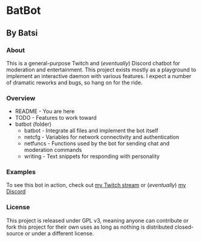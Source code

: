 # BatBot

## By Batsi

### About

This is a general-purpose Twitch and (*eventually*) Discord chatbot for moderation and entertainment. 
This project exists mostly as a playground to implement an interactive daemon with various features. I expect a number of dramatic reworks and bugs, so hang on for the ride.  

### Overview

* README - You are here
* TODO - Features to work toward
* batbot (folder)
    * batbot - Integrate all files and implement the bot itself
    * netcfg - Variables for network connectivity and authentication
    * netfuncs - Functions used by the bot for sending chat and moderation commands
    * writing - Text snippets for responding with personality

### Examples

To see this bot in action, check out [my Twitch stream](twitch.tv/Batsi_) or (*eventually*) [my Discord](Discord.com)

### License

This project is released under GPL v3, meaning anyone can contribute or fork this project for their own uses as long as nothing is distributed closed-source or under a different license. 